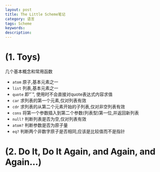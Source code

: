 ```yaml
---
layout: post
title: The Little Scheme笔记
category: 语言
tags: Scheme
keywords: 
description: 
---
```


# (1. Toys)
几个基本概念和常用函数

* `atom` 原子,基本元素之一
* `list` 列表,基本元素之一
* `quote` 即”\`”, 使用时不会直接对quote表达式内容求值
* `car` 求列表的第一个元素,仅对列表有效
* `cdr` 求列表的从第二个元素开始的子列表,仅对非空列表有效
* `cons` 将第一个参数插入到第二个参数(列表型)第一位,并返回新列表
* `null?` 判断列表是否为空,仅对列表有效
* `atom?` 判断参数是否为原子量
* `eq?` 判断两个非数字原子是否相同,应该是比较值而不是指针

# (2. Do It, Do It Again, and Again, and Again…)
